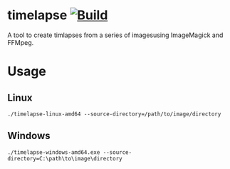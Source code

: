 # timelapse [![Build](https://github.com/mpawlowski/timelapse/actions/workflows/build.yaml/badge.svg)](https://github.com/mpawlowski/timelapse/actions/workflows/build.yaml)

A tool to create timlapses from a series of imagesusing ImageMagick and FFMpeg.

# Usage

## Linux
    ./timelapse-linux-amd64 --source-directory=/path/to/image/directory

## Windows
    ./timelapse-windows-amd64.exe --source-directory=C:\path\to\image\directory